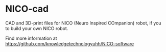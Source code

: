 # NICO-cad
CAD and 3D-print files for NICO (Neuro Inspired COmpanion) robot, if you to build your own NICO robot.

Find more information at https://github.com/knowledgetechnologyuhh/NICO-software 
